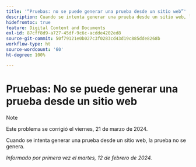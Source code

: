 ```yaml
---
title: '“Pruebas: no se puede generar una prueba desde un sitio web”'
description: Cuando se intenta generar una prueba desde un sitio web, la prueba no se genera.
hidefromtoc: true
feature: Digital Content and Documents
exl-id: 87cff8d9-a727-45df-9c6c-acdde4202ed8
source-git-commit: 50f79121e0b027c3f0283cd43d19c885dde8268b
workflow-type: ht
source-wordcount: '60'
ht-degree: 100%

---
```


# Pruebas: No se puede generar una prueba desde un sitio web

>[!NOTE]
>
>Este problema se corrigió el viernes, 21 de marzo de 2024.

Cuando se intenta generar una prueba desde un sitio web, la prueba no se genera.

_Informado por primera vez el martes, 12 de febrero de 2024._
